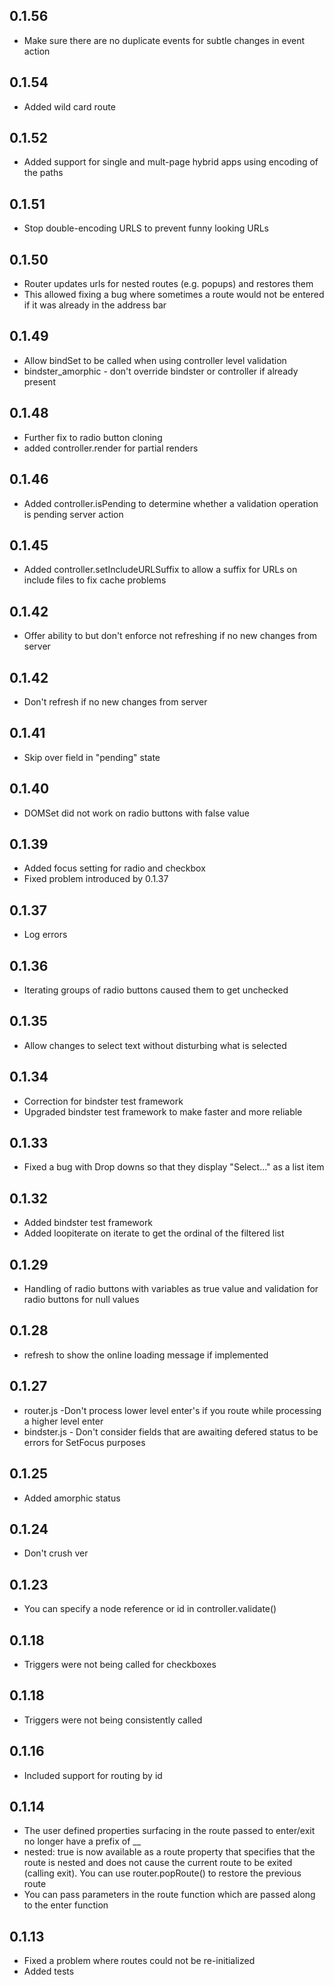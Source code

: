 ## 0.1.56
* Make sure there are no duplicate events for subtle changes in event action
## 0.1.54
* Added wild card route
## 0.1.52
* Added support for single and mult-page hybrid apps using encoding of the paths
## 0.1.51
* Stop double-encoding URLS to prevent funny looking URLs
## 0.1.50
* Router updates urls for nested routes (e.g. popups) and restores them
* This allowed fixing a bug where sometimes a route would not be entered if it was already in the address bar
## 0.1.49
* Allow bindSet to be called when using controller level validation
* bindster_amorphic - don't override bindster or controller if already present
## 0.1.48
* Further fix to radio button cloning
* added controller.render for partial renders
## 0.1.46
* Added controller.isPending to determine whether a validation operation is pending server action
## 0.1.45
* Added controller.setIncludeURLSuffix to allow a suffix for URLs on include files to fix cache problems
## 0.1.42
* Offer ability to but don't enforce not refreshing if no new changes from server
## 0.1.42
* Don't refresh if no new changes from server
## 0.1.41
* Skip over field in "pending" state
## 0.1.40
* DOMSet did not work on radio buttons with false value
## 0.1.39
* Added focus setting for radio and checkbox
* Fixed problem introduced by 0.1.37
## 0.1.37
* Log errors
## 0.1.36
* Iterating groups of radio buttons caused them to get unchecked
## 0.1.35
* Allow changes to select text without disturbing what is selected
## 0.1.34
* Correction for bindster test framework
* Upgraded bindster test framework to make faster and more reliable
## 0.1.33
* Fixed a bug with Drop downs so that they display "Select..." as a list item
## 0.1.32
* Added bindster test framework
* Added loopiterate on iterate to get the ordinal of the filtered list
## 0.1.29
* Handling of radio buttons with variables as true value and validation for radio buttons for null values
## 0.1.28
* refresh to show the online loading message if implemented
## 0.1.27
* router.js  -Don't process lower level enter's if you route while processing a higher level enter
* bindster.js - Don't consider fields that are awaiting defered status to be errors for SetFocus purposes
## 0.1.25
* Added amorphic status
## 0.1.24
* Don't crush ver
## 0.1.23
* You can specify a node reference or id in controller.validate()
## 0.1.18
* Triggers were not being called for checkboxes
## 0.1.18
* Triggers were not being consistently called
## 0.1.16
* Included support for routing by id
## 0.1.14
* The user defined properties surfacing in the route passed to enter/exit no longer have a prefix of __
* nested: true is now available as a route property that specifies that the route is nested and does
not cause the current route to be exited (calling exit).  You can use router.popRoute() to restore 
the previous route
* You can pass parameters in the route function which are passed along to the enter function

## 0.1.13
* Fixed a problem where routes could not be re-initialized
* Added tests

